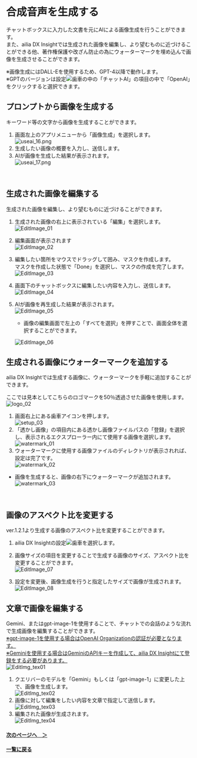 # 合成音声を生成する
チャットボックスに入力した文書を元にAIによる画像生成を行うことができます。<br>
また、ailia DX Insightでは生成された画像を編集し、より望むものに近づけることができる他、著作権保護や改ざん防止の為にウォーターマークを埋め込んで画像を生成させることができます。<br>

※画像生成にはDALL-Eを使用するため、GPT-4以降で動作します。<br>
※GPTのバージョンは設定![歯車](img/icon_gear.png)の中の「チャットAI」の項目の中で「OpenAI」をクリックすると選択できます。

## プロンプトから画像を生成する
キーワード等の文字から画像を生成することができます。
1. 画面左上のアプリメニューから「画像生成」を選択します。<br>
![useai_16.png](img/UseAI_16.png)<br>
1. 生成したい画像の概要を入力し、送信します。
1. AIが画像を生成した結果が表示されます。<br>
![useai_17.png](img/UseAI_17.jpg)<br>
<br>

## 生成された画像を編集する
生成された画像を編集し、より望むものに近づけることができます。

1. 生成された画像の右上に表示されている「編集」を選択します。<br>
![EditImage_01](img/EditImage_01.jpg)
1. 編集画面が表示されます<br>
![EditImage_02](img/EditImage_02.jpg)
1. 編集したい箇所をマウスでドラッグして囲み、マスクを作成します。<br>
   マスクを作成した状態で「Done」を選択し、マスクの作成を完了します。<br>
![EditImage_03](img/EditImage_03.jpg)
1. 画面下のチャットボックスに編集したい内容を入力し、送信します。<br>
![EditImage_04](img/EditImage_04.png)
1. AIが画像を再生成した結果が表示されます。<br>
![EditImage_05](img/EditImage_05.jpg)

   * <div id=update09></div>画像の編集画面で左上の「すべてを選択」を押すことで、画面全体を選択することができます。<br>
   ![EditImage_06](img/EditImage_06.jpg)
   

## 生成される画像にウォーターマークを追加する

ailia DX Insightでは生成する画像に、ウォーターマークを手軽に追加することができます。

ここでは見本としてこちらのロゴマークを50％透過させた画像を使用します。<br>
![logo_02](img/ailia_DX_logo_02.png)

1. 画面右上にある歯車アイコンを押します。<br>
![setup_03](img/setup_03.png)
1. 「透かし画像」の項目内にある透かし画像ファイルパスの「登録」を選択し、表示されるエクスプローラー内にて使用する画像を選択します。<br>
![watermark_01](img/watermark_01.jpg)<br>
1. ウォーターマークに使用する画像ファイルのディレクトリが表示されれば、設定は完了です。<br>
![watermark_02](img/watermark_02.jpg)<br>

* 画像を生成すると、画像の右下にウォーターマークが追加されます。<br>
![watermark_03](img/watermark_03.jpg)<br>
<br>

## 画像のアスペクト比を変更する
ver.1.2.1より生成する画像のアスペクト比を変更することができます。
1. ailia DX Insightの設定![歯車](img/icon_gear.png)を選択します。
1. 画像サイズの項目を変更することで生成する画像のサイズ、アスペクト比を変更することができます。<br>
![EditImage_07](img/EditImage_07.jpg)<br>

1. 設定を変更後、画像生成を行うと指定したサイズで画像が生成されます。<br>
![EditImage_08](img/EditImage_08.jpg)<br>

## 文章で画像を編集する
Gemini、またはgpt-image-1を使用することで、チャットでの会話のような流れで生成画像を編集することができます。<br>
[※gpt-image-1を使用する場合はOpenAI Organizationの認証が必要となります。](OpenAI_Organization.md)<br>
[※Geminiを使用する場合はGeminiのAPIキーを作成して、ailia DX Insightにて登録をする必要があります。](Gemini.md#gemini-api-keyを取得する)<br>
![EditImg_tex01](img/EditImg_tex01.jpg)<br>
1. クエリバーのモデルを「Gemini」もしくは「gpt-image-1」に変更した上で、画像を生成します。<br>
![EditImg_tex02](img/EditImg_tex02.jpg)<br>
1. 画像に対して編集をしたい内容を文章で指定して送信します。<br>
![EditImg_tex03](img/EditImg_tex03.jpg)<br>
1. 編集された画像が生成されます。<br>
![EditImg_tex04](img/EditImg_tex04.jpg)<br>



#### [次のページへ&emsp;＞](Recording.md)
#### [一覧に戻る](UseAI.md)
